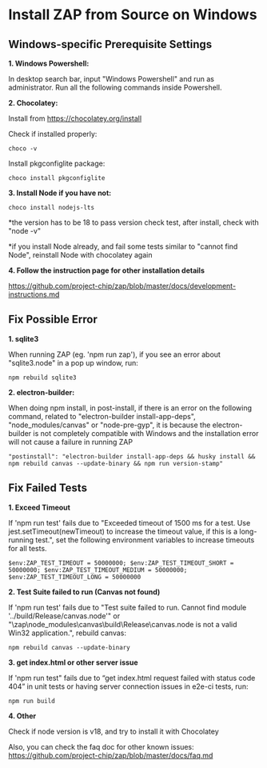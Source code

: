 # Install ZAP from Source on Windows

## Windows-specific Prerequisite Settings

**1. Windows Powershell:** 

In desktop search bar, input "Windows Powershell" and run as administrator. Run all the following commands inside Powershell.

**2. Chocolatey:**

Install from https://chocolatey.org/install

Check if installed properly:
```
choco -v
```
Install pkgconfiglite package:
```
choco install pkgconfiglite
```

**3. Install Node if you have not:**
```
choco install nodejs-lts
```
*the version has to be 18 to pass version check test, after install, check with "node -v"

*if you install Node already, and fail some tests similar to "cannot find Node", reinstall Node with chocolatey again

**4. Follow the instruction page for other installation details**

https://github.com/project-chip/zap/blob/master/docs/development-instructions.md

## Fix Possible Error

**1. sqlite3**

When running ZAP (eg. 'npm run zap'), if you see an error about "sqlite3.node" in a pop up window, run:
```
npm rebuild sqlite3
```

**2. electron-builder:**

When doing npm install, in post-install, if there is an error on the following command, related to "electron-builder install-app-deps", "node_modules/canvas" or "node-pre-gyp", it is because the electron-builder is not completely compatible with Windows and the installation error will not cause a failure in running ZAP
```
"postinstall": "electron-builder install-app-deps && husky install && npm rebuild canvas --update-binary && npm run version-stamp"
```

## Fix Failed Tests

**1. Exceed Timeout**

If 'npm run test' fails due to "Exceeded timeout of 1500 ms for a test. Use jest.setTimeout(newTimeout) to increase the timeout value, if this is a long-running test.", set the following environment variables to increase timeouts for all tests.
```
$env:ZAP_TEST_TIMEOUT = 50000000; $env:ZAP_TEST_TIMEOUT_SHORT = 50000000; $env:ZAP_TEST_TIMEOUT_MEDIUM = 50000000; $env:ZAP_TEST_TIMEOUT_LONG = 50000000
```

**2. Test Suite failed to run (Canvas not found)**

If 'npm run test' fails due to "Test suite failed to run. Cannot find module '../build/Release/canvas.node'" or "\zap\node_modules\canvas\build\Release\canvas.node is not a valid Win32 application.", rebuild canvas:
```
npm rebuild canvas --update-binary
```

**3. get index.html or other server issue**

If 'npm run test" fails due to “get index.html request failed with status code 404” in unit tests or having server connection issues in e2e-ci tests, run:
```
npm run build
```

**4. Other**

Check if node version is v18, and try to install it with Chocolatey

Also, you can check the faq doc for other known issues: https://github.com/project-chip/zap/blob/master/docs/faq.md


